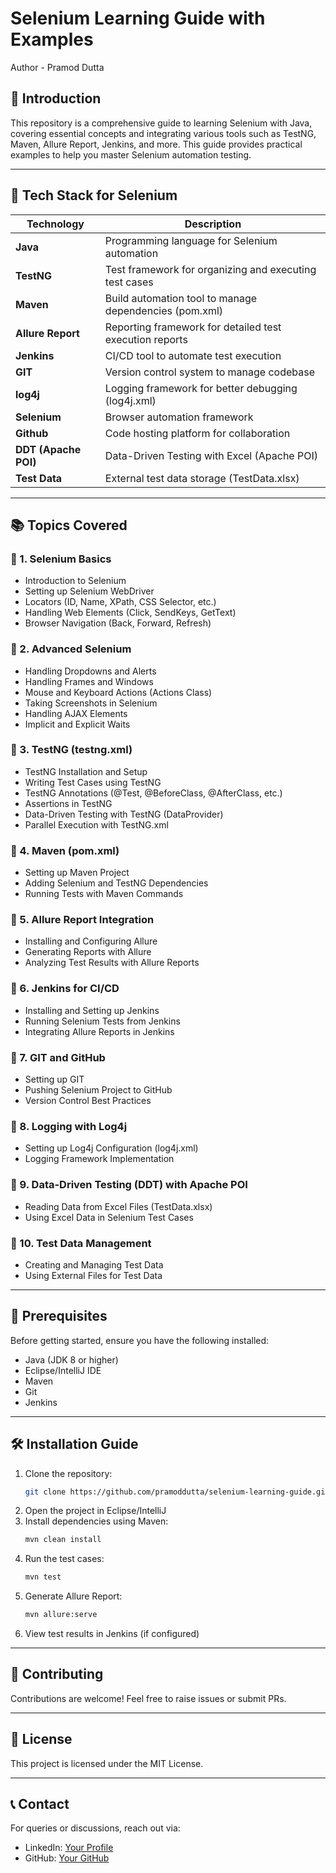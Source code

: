 # Selenium Learning Guide with Examples
Author - Pramod Dutta

## 📌 Introduction
This repository is a comprehensive guide to learning Selenium with Java, covering essential concepts and integrating various tools such as TestNG, Maven, Allure Report, Jenkins, and more. This guide provides practical examples to help you master Selenium automation testing.

---

## 🚀 Tech Stack for Selenium

| Technology  | Description |
|-------------|------------|
| **Java** | Programming language for Selenium automation |
| **TestNG** | Test framework for organizing and executing test cases |
| **Maven** | Build automation tool to manage dependencies (pom.xml) |
| **Allure Report** | Reporting framework for detailed test execution reports |
| **Jenkins** | CI/CD tool to automate test execution |
| **GIT** | Version control system to manage codebase |
| **log4j** | Logging framework for better debugging (log4j.xml) |
| **Selenium** | Browser automation framework |
| **Github** | Code hosting platform for collaboration |
| **DDT (Apache POI)** | Data-Driven Testing with Excel (Apache POI) |
| **Test Data** | External test data storage (TestData.xlsx) |

---

## 📚 Topics Covered

### 🔹 1. Selenium Basics
- Introduction to Selenium
- Setting up Selenium WebDriver
- Locators (ID, Name, XPath, CSS Selector, etc.)
- Handling Web Elements (Click, SendKeys, GetText)
- Browser Navigation (Back, Forward, Refresh)

### 🔹 2. Advanced Selenium
- Handling Dropdowns and Alerts
- Handling Frames and Windows
- Mouse and Keyboard Actions (Actions Class)
- Taking Screenshots in Selenium
- Handling AJAX Elements
- Implicit and Explicit Waits

### 🔹 3. TestNG (testng.xml)
- TestNG Installation and Setup
- Writing Test Cases using TestNG
- TestNG Annotations (@Test, @BeforeClass, @AfterClass, etc.)
- Assertions in TestNG
- Data-Driven Testing with TestNG (DataProvider)
- Parallel Execution with TestNG.xml

### 🔹 4. Maven (pom.xml)
- Setting up Maven Project
- Adding Selenium and TestNG Dependencies
- Running Tests with Maven Commands

### 🔹 5. Allure Report Integration
- Installing and Configuring Allure
- Generating Reports with Allure
- Analyzing Test Results with Allure Reports

### 🔹 6. Jenkins for CI/CD
- Installing and Setting up Jenkins
- Running Selenium Tests from Jenkins
- Integrating Allure Reports in Jenkins

### 🔹 7. GIT and GitHub
- Setting up GIT
- Pushing Selenium Project to GitHub
- Version Control Best Practices

### 🔹 8. Logging with Log4j
- Setting up Log4j Configuration (log4j.xml)
- Logging Framework Implementation

### 🔹 9. Data-Driven Testing (DDT) with Apache POI
- Reading Data from Excel Files (TestData.xlsx)
- Using Excel Data in Selenium Test Cases

### 🔹 10. Test Data Management
- Creating and Managing Test Data
- Using External Files for Test Data

---

## 🔧 Prerequisites
Before getting started, ensure you have the following installed:
- Java (JDK 8 or higher)
- Eclipse/IntelliJ IDE
- Maven
- Git
- Jenkins

---

## 🛠 Installation Guide
1. Clone the repository:
   ```sh
   git clone https://github.com/pramoddutta/selenium-learning-guide.git
   ```
2. Open the project in Eclipse/IntelliJ
3. Install dependencies using Maven:
   ```sh
   mvn clean install
   ```
4. Run the test cases:
   ```sh
   mvn test
   ```
5. Generate Allure Report:
   ```sh
   mvn allure:serve
   ```
6. View test results in Jenkins (if configured)

---

## 🎯 Contributing
Contributions are welcome! Feel free to raise issues or submit PRs.

---

## 📜 License
This project is licensed under the MIT License.

---

## 📞 Contact
For queries or discussions, reach out via:
- LinkedIn: [Your Profile](https://linkedin.com/in/alekhyasingamsetti)
- GitHub: [Your GitHub]()